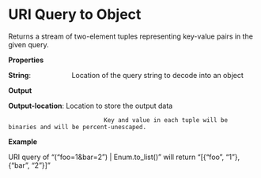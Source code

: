 # URI Query to Object

Returns a stream of two-element tuples representing key-value pairs in the given query.

 **Properties**
 

**String**:                     Location of the query string to decode into an object

 **Output**
 

**Output-location**: Location to store the output data

                               Key and value in each tuple will be binaries and will be percent-unescaped.

**Example**

URI query of “(“foo=1&bar=2”) | Enum.to_list()” will return “[{“foo”, “1”}, {“bar”, “2”}]”